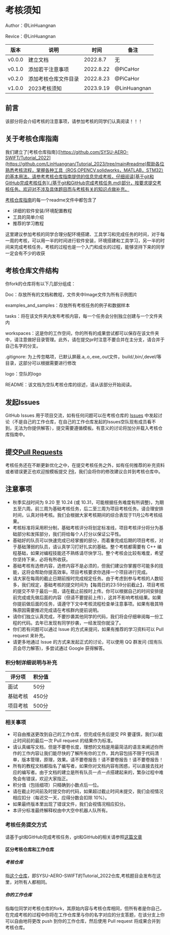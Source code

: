 # 考核须知

Author：@LinHuangnan

Revice：@LinHuangnan

| 版本 | 说明 |时间|备注|
| ---- | ---- | ---- |----|
| v0.0.0 | 建立文档 |2022.8.7|无|
| v0.1.0 | 添加若干注意事项 |2022.8.22| @PiCaHor |
| v0.2.0 | 添加考核仓库文件目录 |2022.8.23| @PiCaHor |
| v1.0.0 | 2023考核须知 |2023.9.19| @LinHuangnan |

## 前言

该部分将会介绍考核的注意事项，请参加考核的同学们认真阅读！！！

## 关于考核仓库指南

我们建立了[考核仓库指南]([https://github.com/SYSU-AERO-SWIFT/Tutorial_2022](https://github.com/LinHuangnan/Tutorial_2023/tree/main#readme)帮助各位熟悉考核流程，掌握各种工具（ROS,OPENCV,solidworks，MATLAB，STM32）的基本用法。请参考考核仓库指南提供的信息完成考核，仔细阅读[基于git和GitHub完成考核任务](./基于git和GitHub完成考核任务.md)部分，按要求提交考核任务。欢迎对不涉及具体题目而与考核有关的知识点做补充。

[考核仓库指南](https://github.com/SYSU-AERO-SWIFT/Tutorial_2022)的每一个readme文件中都包含了
- 详细的软件安装/环境配置教程
- 工具的简单介绍
- 推荐的学习教程

这里建议参加考核的同学合理分配环境搭建、工具学习和完成任务的时间，对于每一周的考核，可以用一半的时间进行软件安装，环境搭建和工具学习，另一半的时间来完成考核任务，考核的过程也是一个入门和成长的过程，能够坚持下来的同学一定会有不少的收获



## 考核仓库文件结构

你fork的仓库将有以下几部分组成：

Doc：存放所有的文档和教程，文件夹中Image文件为所有示例图片

examples_and_samples：存放所有考核任务的例子和数据样本

tasks：将在该文件夹内发布考核内容，每一个任务会分别独立创建与一个文件夹内

workspaces：这是你的工作空间，你的所有的成果尝试都可以保存在该文件夹中，请注意做好目录管理。此外，请在提交pr时注意不要合并在主分支，请合并于自己名字的分支。

.gitignore: 为上传忽略项，已默认屏蔽.a,.o,.exe,.out文件，build/,bin/,devel/等目录，这部分可以根据需要进行修改

logo：空队的logo

README：该文档为空队考核仓库的综述，请从该部分开始阅读。 



## 发起Issues

GitHub Issues 用于项目交流，如有任何问题可以在考核仓库的 [Issues](https://github.com/SYSU-AERO-SWIFT/Tutorial_2022/issues) 中发起讨论（不是自己的工作仓库，在自己的工作仓库发起的Issues空队现有成员看不到，无法为你提供解答），提交需要遵循模板。有意义的讨论将加分并载入考核仓库指南中。

## 提交[Pull Requests](https://github.com/SYSU-AERO-SWIFT/Tutorial_2022/pulls)
考核任务还在不断更新优化之中，在提交考核任务之外，如有任何推荐的补充资料或者错误更正也欢迎按模板提交 [PR](https://github.com/SYSU-AERO-SWIFT/Tutorial_2022/pulls)，我们会将你的修改建议合并到考核仓库中。

## 注意事项
- 秋季实战时间为 9.20 至 10.24 (或 10.31，可能根据任务难度有所调整)，为期五至六周。前三周为基础考核任务，后二至三周为项目考核任务。请合理安排时间，认真对待考核。我们会根据大家考核期间的综合表现于11月公布考核结果。
- 考核标准将采用积分制，基础考核评分将划定标准线，项目考核评分将分为基础部分和发挥部分，我们将给每个人打分以保证公平性。
- 基础好的队员可以快速完成已经掌握的部分，而着重完成后期的项目考核，对于基础薄弱的队员，请认真学习打好扎实的基础。整个考核都需要有 C++ 编程基础，如果对编程技能还不熟练请尽快学习。整个考核会比较有难度，希望你坚持下来，必将有所收获。
- 基础考核有选修内容，选修内容不是必须的，但我们建议你掌握尽可能多的技能，这将会帮助你提高效率。项目考核要求你选择一个项目进行完成。
- 请大家在每周的截止日期前按时完成规定任务。由于考虑到参与考核的人数较多，我们规定，基础考核的提交时间为【每周日的23:59分前截止】，项目考核的提交不早于最后一周，请在截止前按时上传。你可以根据自己的时间安排提前完成或先做后面的内容（但请不要提前上传），这并不影响考核结果。如果你提前做后面的任务，请遵守下文中考核流程检查单注意事项。如果有极其特殊原因需要推迟完成请在考核群内提前说明。
- 请你们独立认真完成，不要抄袭其他同学的代码，我们将会仔细审阅每一份工程的代码。去年已发现有同学抄袭，一经发现你就没了。
- 你们若有问题可以通过 Issue 的方式来提问，如果有推荐的学习资料可以 Pull request 来补充。
- 请更多地通过 Issue 的方式来发起正式的讨论，可以使用 QQ 群发问 (现有队员会尽力解答)，多尝试通过 Google 获得解答。

### 积分制详细说明与补充
| 评分项 | 积分值 |
| ---- | ---- | 
| 面试 | 50分 |
| 基础考核 | 450分 |
| 项目考核 | 500分 |

### 相关事项
- 可自由推送更改到自己的工作仓库，但完成任务后提交 PR 要谨慎，我们以截止时间前的最后一次 Pull request 的结果作为标准。
- 请认真编写文档，但是不要卷长度，理想的文档是用最简洁的语言来阐述你所作的工作内容让我们能尽快的了解所有你的工作，其内容包括不限于代码清单，版本管理，原理，效果。请不要卷报告！请不要卷报告！请不要卷报告！
- 所有的教程文档都指名了编写者，如果你对文档内容有困惑，可以直接去找对应的编写者。由于文档的建立是所有队员一点一点搭建起来的，繁杂过程中难免会有错误，欢迎大家指正。
- 积分值（包括细项）只精确到小数点后一位。
- 请在截止时间前及时提交你的代码，如果超过截止时间未提交，我们会视情况相应扣分（每迟交一天，应得分数会扣除 10%）。
- 如果最终版本里出现了错误文件，我们会视情况相应扣分。
- 本评分标准最终解释权由中大空中机器人队所有。

### 考核任务提交方式
请基于git和GitHub完成考核任务，git和GitHub的相关请参照[这篇文章](./基于git和GitHub完成考核任务.md)
#### 区分考核仓库和工作仓库
##### 考核仓库
指[这个仓库](https://github.com/SYSU-AERO-SWIFT/Tutorial_2022)，即SYSU-AERO-SWIFT的Tutorial_2022仓库,考核题目会发布在这里，对所有人都相同。
##### 你的工作仓库
指每位同学对考核仓库的fork，其原始内容与考核仓库相同，但所有者是你自己，在完成考核的过程中你将在工作仓库里与你的名字对应的分支答题，在该分支上你可以自由地将更改 push 到你的工作仓库，然后使用 Pull request 将成果合并到考核仓库。
